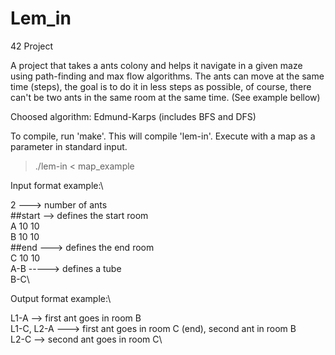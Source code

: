# Lem_in
42 Project

A project that takes a ants colony and helps it navigate in a given maze using path-finding and max flow algorithms.
The ants can move at the same time (steps), the goal is to do it in less steps as possible, of course, there can't be two ants in the same room at the same time. (See example bellow)

Choosed algorithm: Edmund-Karps (includes BFS and DFS)

To compile, run 'make'. This will compile 'lem-in'. Execute with a map as a parameter in standard input.

> ./lem-in < map_example

Input format example:\

2 ---> number of ants\
##start --> defines the start room\
A 10 10\
B 10 10\
##end ---> defines the end room\
C 10 10\
A-B -----> defines a tube\
B-C\

Output format example:\

L1-A --> first ant goes in room B\
L1-C, L2-A ---> first ant goes in room C (end), second ant in room B\
L2-C --> second ant goes in room C\
